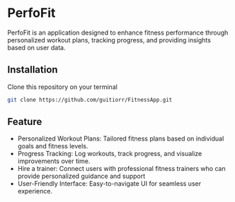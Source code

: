 # PerfoFit

PerfoFit is an application designed to enhance fitness performance through personalized workout plans, tracking progress, and providing insights based on user data.

## Installation

Clone this repository on your terminal
```bash
git clone https://github.com/guitiorr/FitnessApp.git
```


## Feature
- Personalized Workout Plans: Tailored fitness plans based on individual goals and fitness levels.
- Progress Tracking: Log workouts, track progress, and visualize improvements over time.
- Hire a trainer: Connect users with professional fitness trainers who can provide personalized guidance and support
- User-Friendly Interface: Easy-to-navigate UI for seamless user experience.    
